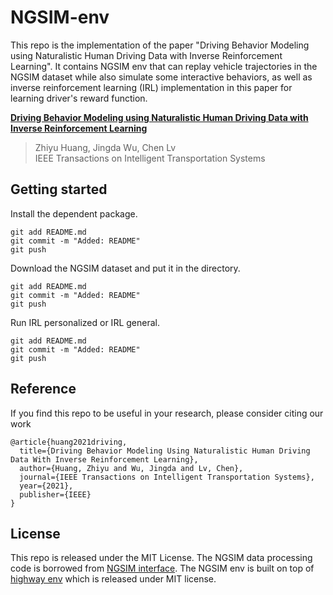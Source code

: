 # NGSIM-env
This repo is the implementation of the paper "Driving Behavior Modeling using Naturalistic Human Driving Data with Inverse Reinforcement Learning". It contains NGSIM env that can replay vehicle trajectories in the NGSIM dataset while also simulate some interactive behaviors, as well as inverse reinforcement learning (IRL) implementation in this paper for learning driver's reward function.

[**Driving Behavior Modeling using Naturalistic Human Driving Data with Inverse Reinforcement Learning**](https://arxiv.org/abs/2010.03118) 
> Zhiyu Huang, Jingda Wu, Chen Lv        
> IEEE Transactions on Intelligent Transportation Systems

## Getting started
Install the dependent package.
```shell
git add README.md
git commit -m "Added: README"
git push
```

Download the NGSIM dataset and put it in the directory.
```shell
git add README.md
git commit -m "Added: README"
git push
```

Run IRL personalized or IRL general.
```shell
git add README.md
git commit -m "Added: README"
git push
```
## Reference
If you find this repo to be useful in your research, please consider citing our work
```
@article{huang2021driving,
  title={Driving Behavior Modeling Using Naturalistic Human Driving Data With Inverse Reinforcement Learning},
  author={Huang, Zhiyu and Wu, Jingda and Lv, Chen},
  journal={IEEE Transactions on Intelligent Transportation Systems},
  year={2021},
  publisher={IEEE}
}
```

## License
This repo is released under the MIT License. The NGSIM data processing code is borrowed from [NGSIM interface](https://github.com/Lemma1/NGSIM-interface). The NGSIM env is built on top of [highway env](https://github.com/eleurent/highway-env) which is released under MIT license.
